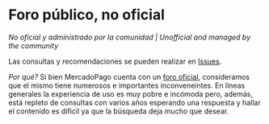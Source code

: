 # Foro público, no oficial
*No oficial y administrado por la comunidad | Unofficial and managed by the community*

Las consultas y recomendaciones se pueden realizar en [Issues](https://github.com/MercadoPagoCommunity/foro/issues).

*Por qué?*
Si bien MercadoPago cuenta con un [foro oficial](https://www.mercadopago.com.ar/developers/es/community/forum/), consideramos que el mismo tiene numerosos e importantes inconveneintes. En líneas generales la experiencia de uso es muy pobre e incómoda pero, además, está repleto de consultas con varios años esperando una respuesta y hallar el contenido es dificil ya que la búsqueda deja mucho que desear.
